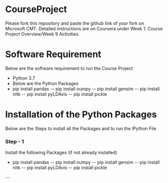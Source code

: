 # CourseProject

Please fork this repository and paste the github link of your fork on Microsoft CMT. Detailed instructions are on Coursera under Week 1: Course Project Overview/Week 9 Activities.


# Software Requirement

Below are the software requirement to run the Course Project

- Python 3.7
- Below are the Python Packages
- pip install pandas
-- pip install numpy
-- pip install gensim
-- pip install nltk
-- pip install pyLDAvis
-- pip install pickle
   

# Installation of the Python Packages
Below are the Steps to install all the Packages and to run the IPython File

### Step - 1
Install the following Packages (if not already installed)
- pip install pandas
-- pip install numpy
-- pip install gensim
-- pip install nltk
-- pip install pyLDAvis
-- pip install pickle

-- 
